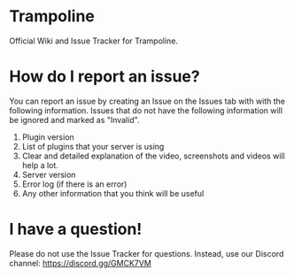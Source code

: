 # Trampoline
Official Wiki and Issue Tracker for Trampoline.

# How do I report an issue?
You can report an issue by creating an Issue on the Issues tab with with the following information. Issues that do not have the following information will be ignored and marked as "Invalid".
1) Plugin version
2) List of plugins that your server is using
3) Clear and detailed explanation of the video, screenshots and videos will help a lot.
4) Server version
5) Error log (if there is an error)
6) Any other information that you think will be useful

# I have a question!
Please do not use the Issue Tracker for questions. Instead, use our Discord channel: https://discord.gg/GMCK7VM
